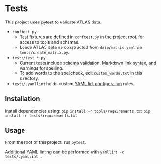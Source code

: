# Tests

This project uses [pytest](https://docs.pytest.org/) to validate ATLAS data.

- `conftest.py`
    + Test fixtures are defined in `conftest.py` in the project root, for access to tools and schemas.
    + Loads ATLAS data as constructed from `data/matrix.yaml` via `tools/create_matrix.py`.
- `tests/test_*.py`
    + Current tests include schema validation, Markdown link syntax, and warnings for spelling.
    + To add words to the spellcheck, edit `custom_words.txt` in this directory.
- `tests/.yamllint` holds custom [YAML lint configuration](https://yamllint.readthedocs.io/en/stable/index.html) rules.

## Installation

Install dependencies using:
`pip install -r tools/requirements.txt`
`pip install -r tests/requirements.txt`

## Usage

From the root of this project, run `pytest`.

Additional YAML linting can be performed with `yamllint -c tests/.yamllint .`